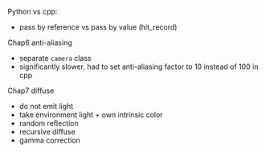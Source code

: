 Python vs cpp:
* pass by reference vs pass by value (hit_record)



Chap6 anti-aliasing
* separate `camera` class
* significantly slower, had to set anti-aliasing factor to 10 instead of 100 in cpp

Chap7 diffuse
* do not emit light
* take environment light + own intrinsic color
* random reflection
* recursive diffuse
* gamma correction